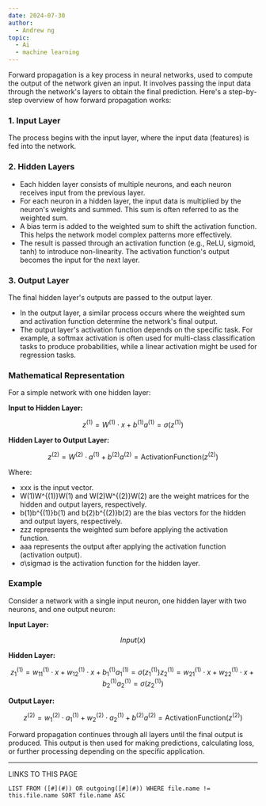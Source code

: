 ```yaml
---
date: 2024-07-30
author:
  - Andrew ng
topic:
  - Ai
  - machine learning
---
```


Forward propagation is a key process in neural networks, used to compute the output of the network given an input. It involves passing the input data through the network's layers to obtain the final prediction. Here's a step-by-step overview of how forward propagation works:

### 1. Input Layer

The process begins with the input layer, where the input data (features) is fed into the network.

### 2. Hidden Layers

- Each hidden layer consists of multiple neurons, and each neuron receives input from the previous layer.
- For each neuron in a hidden layer, the input data is multiplied by the neuron's weights and summed. This sum is often referred to as the weighted sum.
- A bias term is added to the weighted sum to shift the activation function. This helps the network model complex patterns more effectively.
- The result is passed through an activation function (e.g., ReLU, sigmoid, tanh) to introduce non-linearity. The activation function's output becomes the input for the next layer.

### 3. Output Layer

The final hidden layer's outputs are passed to the output layer.

- In the output layer, a similar process occurs where the weighted sum and activation function determine the network's final output.
- The output layer's activation function depends on the specific task. For example, a softmax activation is often used for multi-class classification tasks to produce probabilities, while a linear activation might be used for regression tasks.

### Mathematical Representation

For a simple network with one hidden layer:

**Input to Hidden Layer:**





$$ z^{(1)} = W^{(1)} \cdot x + b^{(1)} a^{(1)} = \sigma(z^{(1)}) $$

**Hidden Layer to Output Layer:**



$$ z^{(2)} = W^{(2)} \cdot a^{(1)} + b^{(2)} a^{(2)} = \text{ActivationFunction}(z^{(2)}) $$ 

Where:

- xxx is the input vector.
- W(1)W^{(1)}W(1) and W(2)W^{(2)}W(2) are the weight matrices for the hidden and output layers, respectively.
- b(1)b^{(1)}b(1) and b(2)b^{(2)}b(2) are the bias vectors for the hidden and output layers, respectively.
- zzz represents the weighted sum before applying the activation function.
- aaa represents the output after applying the activation function (activation output).
- σ\sigmaσ is the activation function for the hidden layer.

### Example

Consider a network with a single input neuron, one hidden layer with two neurons, and one output neuron:

**Input Layer:**


$$ Input (x) $$ 

**Hidden Layer:**



$$ z_1^{(1)} = w_{11}^{(1)} \cdot x + w_{12}^{(1)} \cdot x + b_1^{(1)} a_1^{(1)} = \sigma(z_1^{(1)})  z_2^{(1)} = w_{21}^{(1)} \cdot x + w_{22}^{(1)} \cdot x + b_2^{(1)} a_2^{(1)} = \sigma(z_2^{(1)}) $$ 

**Output Layer:**



$$z^{(2)} = w_{1}^{(2)} \cdot a_1^{(1)} + w_{2}^{(2)} \cdot a_2^{(1)} + b^{(2)} a^{(2)} = \text{ActivationFunction}(z^{(2)})$$

Forward propagation continues through all layers until the final output is produced. This output is then used for making predictions, calculating loss, or further processing depending on the specific application.





----
LINKS TO THIS PAGE 
```dataview
LIST FROM ([#](#)) OR outgoing([#](#)) WHERE file.name != this.file.name SORT file.name ASC 
```


